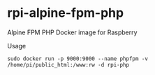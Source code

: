# rpi-alpine-fpm-php
Alpine FPM PHP Docker image for Raspberry 

Usage
```Shell
sudo docker run -p 9000:9000 --name phpfpm -v /home/pi/public_html:/www:rw -d rpi-php
```

